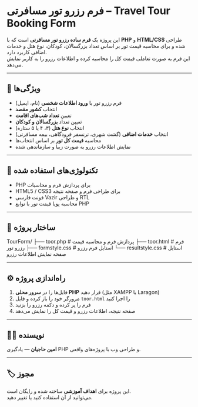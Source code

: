# فرم رزرو تور مسافرتی – Travel Tour Booking Form

این پروژه یک **فرم ساده رزرو تور مسافرتی** است که با **PHP** و **HTML/CSS** طراحی شده و برای محاسبه قیمت تور بر اساس تعداد بزرگسالان، کودکان، نوع هتل و خدمات اضافی کاربرد دارد.  
این فرم به صورت تعاملی قیمت کل را محاسبه کرده و اطلاعات رزرو را به کاربر نمایش می‌دهد.

---

## 🚀 ویژگی‌ها

- فرم رزرو تور با **ورود اطلاعات شخصی** (نام، ایمیل)  
- انتخاب **کشور مقصد**  
- تعیین **تعداد شب‌های اقامت**  
- تعیین تعداد **بزرگسالان و کودکان**  
- انتخاب **نوع هتل** (۳، ۴ یا ۵ ستاره)  
- انتخاب **خدمات اضافی** (گشت شهری، ترنسفر فرودگاهی، بیمه مسافرتی)  
- محاسبه **قیمت کل تور** بر اساس انتخاب‌ها  
- نمایش اطلاعات رزرو به صورت زیبا و سازماندهی شده  

---

## 🧱 تکنولوژی‌های استفاده شده

- PHP برای پردازش فرم و محاسبات  
- HTML5 / CSS3 برای طراحی فرم و صفحه نتیجه  
- فونت فارسی Vazir و طراحی RTL  
- محاسبه پویا قیمت تور با توابع PHP  

---

## 📂 ساختار پروژه

TourForm/
├── toor.php # پردازش فرم و محاسبه قیمت
├── toor.html # فرم رزرو تور
├── formstyle.css # استایل فرم رزرو
└── resultstyle.css # استایل صفحه نمایش اطلاعات رزرو

---

## ⚙️ راه‌اندازی پروژه

1. فایل‌ها را در **سرور محلی PHP** قرار دهید (مثل XAMPP یا Laragon)  
2. مرورگر خود را باز کرده و فایل `toor.html` را اجرا کنید  
3. فرم را پر کرده و دکمه رزرو را بزنید  
4. صفحه نتیجه، اطلاعات رزرو و قیمت کل را نمایش می‌دهد  

---

## 🧑‍💻 نویسنده

**امین حاجیان** — یادگیری PHP و طراحی وب با پروژه‌های واقعی.

---

## 🏷️ مجوز

این پروژه برای **اهداف آموزشی** ساخته شده و رایگان است.  
می‌توانید از آن استفاده کنید یا تغییر دهید.
